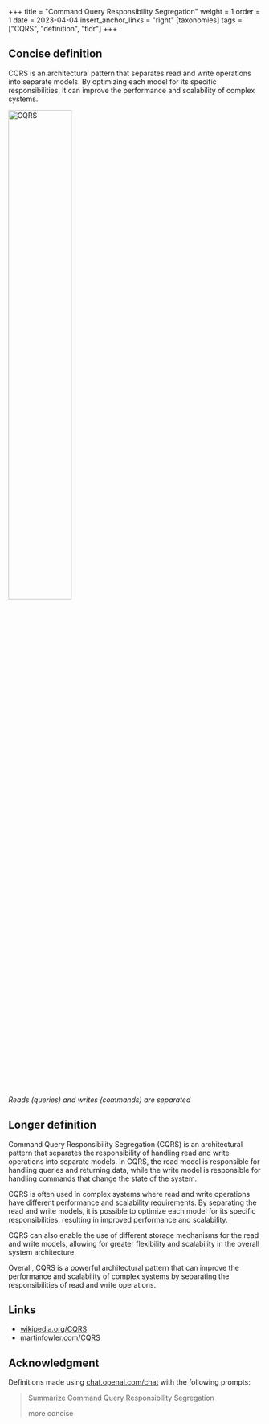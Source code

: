 +++
title = "Command Query Responsibility Segregation"
weight = 1
order = 1
date = 2023-04-04
insert_anchor_links = "right"
[taxonomies]
tags = ["CQRS", "definition", "tldr"]
+++

## Concise definition

CQRS is an architectural pattern that separates read and write operations into separate models. By optimizing each model for its specific responsibilities, it can improve the performance and scalability of complex systems.

<img src="https://cluzeau.pro/cqrs.svg" alt= "CQRS" width="50%" height="50%"/>

*Reads (queries) and writes (commands) are separated*

## Longer definition

Command Query Responsibility Segregation (CQRS) is an architectural pattern that separates the responsibility of handling read and write operations into separate models. In CQRS, the read model is responsible for handling queries and returning data, while the write model is responsible for handling commands that change the state of the system.

CQRS is often used in complex systems where read and write operations have different performance and scalability requirements. By separating the read and write models, it is possible to optimize each model for its specific responsibilities, resulting in improved performance and scalability.

CQRS can also enable the use of different storage mechanisms for the read and write models, allowing for greater flexibility and scalability in the overall system architecture.

Overall, CQRS is a powerful architectural pattern that can improve the performance and scalability of complex systems by separating the responsibilities of read and write operations.

## Links

- [wikipedia.org/CQRS](https://en.wikipedia.org/wiki/Command%E2%80%93query_separation#Command_Query_Responsibility_Segregation)
- [martinfowler.com/CQRS](https://martinfowler.com/bliki/CQRS.html)

## Acknowledgment

Definitions made using [chat.openai.com/chat](https://chat.openai.com/chat) with the following prompts:

> Summarize Command Query Responsibility Segregation
>
> more concise
